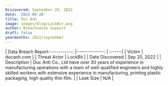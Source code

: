 ```yaml
---
Discovered: September 20, 2022
date: '2022-09-20'
title: Duc Anh
image: images/blog/LockBit.png
author: Breachsense Support
draft: false
yearmonths: 2022/september
---
```


| Data Breach Report------------:     |:-------------:    | :-----:|
| Victim      | ducanh.com      | 
| Threat Actor      | LockBit      | 
| Date Discovered      | Sep 20, 2022      | 
| Description      | Duc Anh Co., Ltd have over 30 years of experience in manufacturing operations with a team of well-qualified engineers and highly skilled workers with extensive experience in manufacturing, printing plastic packaging, high quality thin film.       | 
| Leak Size      | N/A      | 

